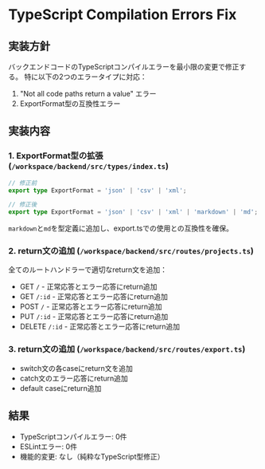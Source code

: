# TypeScript Compilation Errors Fix

## 実装方針

バックエンドコードのTypeScriptコンパイルエラーを最小限の変更で修正する。
特に以下の2つのエラータイプに対応：

1. "Not all code paths return a value" エラー
2. ExportFormat型の互換性エラー

## 実装内容

### 1. ExportFormat型の拡張 (`/workspace/backend/src/types/index.ts`)

```typescript
// 修正前
export type ExportFormat = 'json' | 'csv' | 'xml';

// 修正後  
export type ExportFormat = 'json' | 'csv' | 'xml' | 'markdown' | 'md';
```

`markdown`と`md`を型定義に追加し、export.tsでの使用との互換性を確保。

### 2. return文の追加 (`/workspace/backend/src/routes/projects.ts`)

全てのルートハンドラーで適切なreturn文を追加：

- GET `/` - 正常応答とエラー応答にreturn追加
- GET `/:id` - 正常応答とエラー応答にreturn追加  
- POST `/` - 正常応答とエラー応答にreturn追加
- PUT `/:id` - 正常応答とエラー応答にreturn追加
- DELETE `/:id` - 正常応答とエラー応答にreturn追加

### 3. return文の追加 (`/workspace/backend/src/routes/export.ts`)

- switch文の各caseにreturn文を追加
- catch文のエラー応答にreturn追加
- default caseにreturn追加

## 結果

- TypeScriptコンパイルエラー: 0件
- ESLintエラー: 0件
- 機能的変更: なし（純粋なTypeScript型修正）